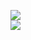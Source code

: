[![](https://img.shields.io/badge/Made%20With-Github%20Spray-lightgrey.svg?style=for-the-badge&logo=github)](https://github.com/Annihil/github-spray#1710)  
[![](https://i.imgur.com/2DrTn0Z.gif)](https://github.com/Annihil/github-spray)